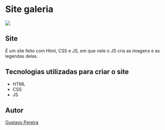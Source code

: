 # Site galeria

![](./img/img-site.png)

## Site
É um site feito com Html, CSS e JS, em que nele o JS cria as imagens e as legendas delas.

## Tecnologias utilizadas para criar o site
* HTML
* CSS
* JS

## Autor
[Gustavo Pereira](https://www.linkedin.com/in/gustavo-pereira-dev-redes)
